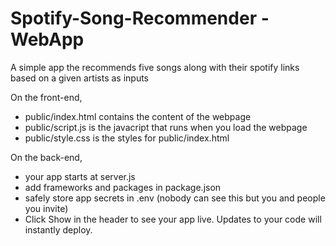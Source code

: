 # Spotify-Song-Recommender - WebApp

A simple app the recommends five songs along with their spotify links based on a given artists as inputs

On the front-end,
- public/index.html contains the content of the webpage
- public/script.js is the javacript that runs when you load the webpage
- public/style.css is the styles for public/index.html

On the back-end,
- your app starts at server.js
- add frameworks and packages in package.json
- safely store app secrets in .env (nobody can see this but you and people you invite)
- Click Show in the header to see your app live. Updates to your code will instantly deploy.
